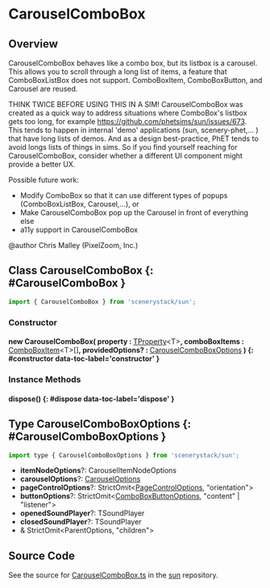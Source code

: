 # CarouselComboBox

## Overview

CarouselComboBox behaves like a combo box, but its listbox is a carousel. This allows you to scroll through a
long list of items, a feature that ComboBoxListBox does not support. ComboBoxItem, ComboBoxButton, and
Carousel are reused.

THINK TWICE BEFORE USING THIS IN A SIM!
CarouselComboBox was created as a quick way to address situations where ComboBox's listbox gets too long,
for example https://github.com/phetsims/sun/issues/673. This tends to happen in internal 'demo' applications
(sun, scenery-phet,... ) that have long lists of demos. And as a design best-practice, PhET tends to avoid
longs lists of things in sims. So if you find yourself reaching for CarouselComboBox, consider whether a
different UI component might provide a better UX.

Possible future work:
- Modify ComboBox so that it can use different types of popups (ComboBoxListBox, Carousel,...), or
- Make CarouselComboBox pop up the Carousel in front of everything else
- a11y support in CarouselComboBox

@author Chris Malley (PixelZoom, Inc.)

## Class CarouselComboBox {: #CarouselComboBox }


```js
import { CarouselComboBox } from 'scenerystack/sun';
```
### Constructor

#### new CarouselComboBox( property : <span style="font-weight: 400;">[TProperty](../axon/TProperty.md)&lt;T&gt;</span>, comboBoxItems : <span style="font-weight: 400;">[ComboBoxItem](../sun/ComboBox.md#ComboBoxItem)&lt;T&gt;[]</span>, providedOptions? : <span style="font-weight: 400;">[CarouselComboBoxOptions](../sun/CarouselComboBox.md#CarouselComboBoxOptions)</span> ) {: #constructor data-toc-label='constructor' }

### Instance Methods

#### dispose() {: #dispose data-toc-label='dispose' }



## Type CarouselComboBoxOptions {: #CarouselComboBoxOptions }


```js
import type { CarouselComboBoxOptions } from 'scenerystack/sun';
```
- **itemNodeOptions**?: CarouselItemNodeOptions
- **carouselOptions**?: [CarouselOptions](../sun/Carousel.md#CarouselOptions)
- **pageControlOptions**?: StrictOmit&lt;[PageControlOptions](../sun/PageControl.md#PageControlOptions), "orientation"&gt;
- **buttonOptions**?: StrictOmit&lt;[ComboBoxButtonOptions](../sun/ComboBoxButton.md#ComboBoxButtonOptions), "content" | "listener"&gt;
- **openedSoundPlayer**?: TSoundPlayer
- **closedSoundPlayer**?: TSoundPlayer
- &amp; StrictOmit&lt;ParentOptions, "children"&gt;




## Source Code

See the source for [CarouselComboBox.ts](https://github.com/phetsims/sun/blob/main/js/CarouselComboBox.ts) in the [sun](https://github.com/phetsims/sun) repository.
